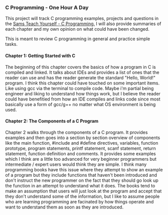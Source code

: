 ### C Programming - One Hour A Day
This project will track C programming examples, projects and questions in the
[Sams Teach Yourself - C Programming.](https://www.informit.com/store/c-programming-in-one-hour-a-day-sams-teach-yourself-9780789751997)
I will also provide summaries of each chapter and my own opinion on what could have been changed. 

This is meant to review C programming in general and practice simple tasks. 

#### Chapter 1: Getting Started with C
The beginning of this chapter covers the basics of how a program in C is compiled 
and linked. It talks about IDEs and provides a list of ones that the reader can use and 
has the reader generate the standard "Hello, World!" program. I think this chapter could have touched on some important items. Like using gcc via the terminal to compile code. 
Maybe i'm partial being engineer and liking to understand how things work, but I believe the reader could have benefitied from how an IDE compiles and links code since most basically 
use a form of gcc/g++ no matter what OS environment is being used. 

#### Chapter 2: The Components of a C Program
Chapter 2 walks through the components of a C program. It provides examples and then goes into a section by section overview of components like the main function, #include and 
#define directives, variables, function prototype, program statements, printf statement, scanf statement, return statement, function definition and comments. It provides some 
examples which I think are a little too advanced for very beginner programmers but intermediate / expert users would think they are simple. I think many programming books have this 
issue where they attempt to show an example of a program but they include functions that haven't been introduced and don't instruct the new programmer on the fact that they should
go look up the function in an attempt to understand what it does. The books tend to make an assumption that users will just look at the program and accept that they don't understand 
some of the information, but I like to assume people who are learning programming are facinated by how things operate and want to understand them as soon as they are introduced. 
